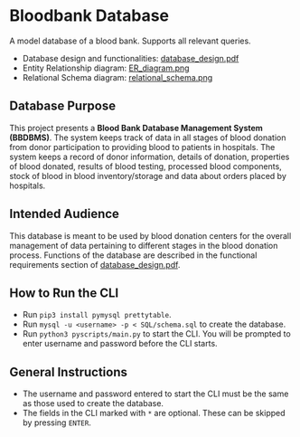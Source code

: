 # Bloodbank Database

A model database of a blood bank. Supports all relevant queries.
- Database design and functionalities: [database_design.pdf](Schema/database_design.pdf) 
- Entity Relationship diagram: [ER_diagram.png](Schema/ER_diagram.png)
- Relational Schema diagram: [relational_schema.png](Schema/relational_schema.png)


## Database Purpose

This project presents a <strong>Blood Bank Database Management System (BBDBMS)</strong>. The system keeps track of data 
in all stages of blood donation from donor participation to providing blood to patients in hospitals. The system keeps 
a record of donor information, details of donation, properties of blood donated, results of blood testing, processed 
blood components, stock of blood in blood inventory/storage and data about orders placed by hospitals.

## Intended Audience

This database is meant to be used by blood donation centers for the overall management of data pertaining to different 
stages in the blood donation process. Functions of the database are described in the functional requirements section of 
[database_design.pdf](Schema/database_design.pdf).

## How to Run the CLI

- Run ```pip3 install pymysql prettytable```.
- Run ```mysql -u <username> -p < SQL/schema.sql``` to create the database.
- Run ```python3 pyscripts/main.py``` to start the CLI. You will be prompted to enter username and password before the 
  CLI starts.
  
## General Instructions

- The username and password entered to start the CLI must be the same as those used to create the database.
- The fields in the CLI marked with ```*``` are optional. These can be skipped by pressing ```ENTER```.
